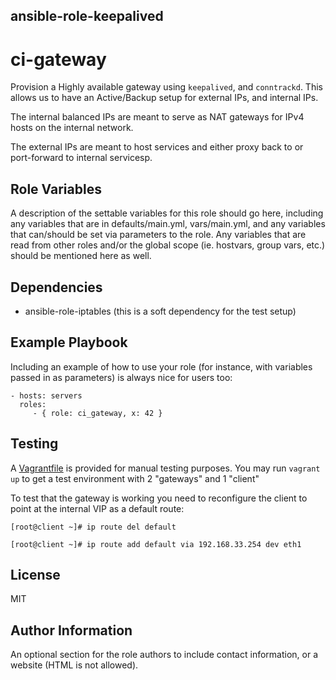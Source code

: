 ## ansible-role-keepalived
ci-gateway
=========

Provision a Highly available gateway using `keepalived`, and `conntrackd`. This
allows us to have an Active/Backup setup for external IPs, and internal IPs. 

The internal balanced IPs are meant to serve as NAT gateways for IPv4 hosts on
the internal network. 

The external IPs are meant to host services and either proxy back to or port-forward to internal servicesp.


Role Variables
--------------

A description of the settable variables for this role should go here, including any variables that are in defaults/main.yml, vars/main.yml, and any variables that can/should be set via parameters to the role. Any variables that are read from other roles and/or the global scope (ie. hostvars, group vars, etc.) should be mentioned here as well.

Dependencies
------------

- ansible-role-iptables (this is a soft dependency for the test setup)

Example Playbook
----------------

Including an example of how to use your role (for instance, with variables passed in as parameters) is always nice for users too:

    - hosts: servers
      roles:
         - { role: ci_gateway, x: 42 }

Testing
-------

A [Vagrantfile](Vagrantfile) is provided for manual testing purposes. You may
run `vagrant up` to get a test environment with 2 "gateways" and 1 "client"

To test that the gateway is working you need to reconfigure the client to point
at the internal VIP as a default route:

```shell
[root@client ~]# ip route del default

[root@client ~]# ip route add default via 192.168.33.254 dev eth1
```

License
-------

MIT

Author Information
------------------

An optional section for the role authors to include contact information, or a website (HTML is not allowed).
